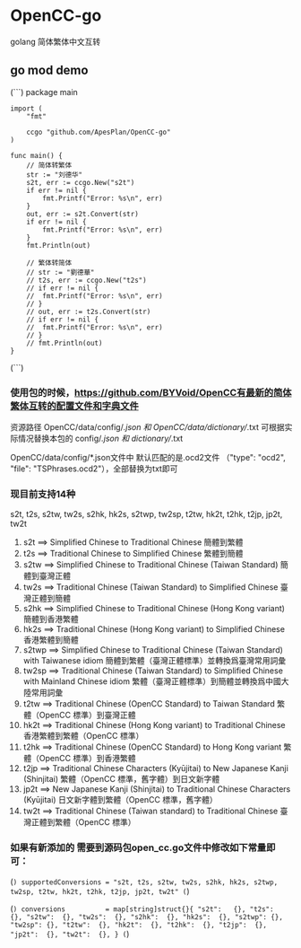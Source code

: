 # OpenCC-go
golang 简体繁体中文互转


## go mod demo

(```)
    package main

    import (
        "fmt"

        ccgo "github.com/ApesPlan/OpenCC-go"
    )

    func main() {
        // 简体转繁体
        str := "刘德华"
        s2t, err := ccgo.New("s2t")
        if err != nil {
            fmt.Printf("Error: %s\n", err)
        }
        out, err := s2t.Convert(str)
        if err != nil {
            fmt.Printf("Error: %s\n", err)
        }
        fmt.Println(out)

        // 繁体转简体
        // str := "劉德華"
        // t2s, err := ccgo.New("t2s")
        // if err != nil {
        // 	fmt.Printf("Error: %s\n", err)
        // }
        // out, err := t2s.Convert(str)
        // if err != nil {
        // 	fmt.Printf("Error: %s\n", err)
        // }
        // fmt.Println(out)
    }
(```)

### 使用包的时候，https://github.com/BYVoid/OpenCC有最新的简体繁体互转的配置文件和字典文件
资源路径 OpenCC/data/config/*.json 和 OpenCC/data/dictionary/*.txt 
可根据实际情况替换本包的 config/*.json 和 dictionary/*.txt 

OpenCC/data/config/*.json文件中 默认匹配的是.ocd2文件 （"type": "ocd2", "file": "TSPhrases.ocd2"），全部替换为txt即可

### 现目前支持14种
s2t, t2s, s2tw, tw2s, s2hk, hk2s, s2twp, tw2sp, t2tw, hk2t, t2hk, t2jp, jp2t, tw2t

1. s2t ==> Simplified Chinese to Traditional Chinese 簡體到繁體
2. t2s ==> Traditional Chinese to Simplified Chinese 繁體到簡體
3. s2tw ==> Simplified Chinese to Traditional Chinese (Taiwan Standard) 簡體到臺灣正體
4. tw2s ==> Traditional Chinese (Taiwan Standard) to Simplified Chinese 臺灣正體到簡體
5. s2hk ==> Simplified Chinese to Traditional Chinese (Hong Kong variant) 簡體到香港繁體
6. hk2s ==> Traditional Chinese (Hong Kong variant) to Simplified Chinese 香港繁體到簡體
7. s2twp ==> Simplified Chinese to Traditional Chinese (Taiwan Standard) with Taiwanese idiom 簡體到繁體（臺灣正體標準）並轉換爲臺灣常用詞彙
8. tw2sp ==> Traditional Chinese (Taiwan Standard) to Simplified Chinese with Mainland Chinese idiom 繁體（臺灣正體標準）到簡體並轉換爲中國大陸常用詞彙
9. t2tw ==> Traditional Chinese (OpenCC Standard) to Taiwan Standard 繁體（OpenCC 標準）到臺灣正體
10. hk2t ==> Traditional Chinese (Hong Kong variant) to Traditional Chinese 香港繁體到繁體（OpenCC 標準）
11. t2hk ==> Traditional Chinese (OpenCC Standard) to Hong Kong variant 繁體（OpenCC 標準）到香港繁體
12. t2jp ==> Traditional Chinese Characters (Kyūjitai) to New Japanese Kanji (Shinjitai) 繁體（OpenCC 標準，舊字體）到日文新字體
13. jp2t ==> New Japanese Kanji (Shinjitai) to Traditional Chinese Characters (Kyūjitai) 日文新字體到繁體（OpenCC 標準，舊字體）
14. tw2t ==> Traditional Chinese (Taiwan standard) to Traditional Chinese 臺灣正體到繁體（OpenCC 標準）


### 如果有新添加的 需要到源码包open_cc.go文件中修改如下常量即可：
(```)
    supportedConversions = "s2t, t2s, s2tw, tw2s, s2hk, hk2s, s2twp, tw2sp, t2tw, hk2t, t2hk, t2jp, jp2t, tw2t"
(```)

(```)
    conversions          = map[string]struct{}{
        "s2t":   {},
        "t2s":   {},
        "s2tw":  {},
        "tw2s":  {},
        "s2hk":  {},
        "hk2s":  {},
        "s2twp": {},
        "tw2sp": {},
        "t2tw":  {},
        "hk2t":  {},
        "t2hk":  {},
        "t2jp":  {},
        "jp2t":  {},
        "tw2t":  {},
	}
(```)
